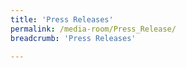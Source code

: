 ```yaml
---
title: 'Press Releases'
permalink: /media-room/Press_Release/
breadcrumb: 'Press Releases'

---
```


